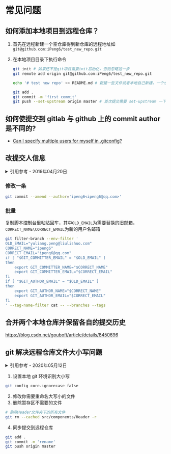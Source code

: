 # 常见问题

## 如何添加本地项目到远程仓库？

1. 首先在远程新建一个空仓库得到新仓库的远程地址如`git@github.com:iPeng6/test_new_repo.git`
2. 在本地项目目录下执行命令

   ```bash
   git init # 如果还不是git项目需要init初始化，否则忽略这一步
   git remote add origin git@github.com:iPeng6/test_new_repo.git

   echo '# test new repo' >> README.md # 新建一些文件或者本地自己新建，一个仓库通常需要 README, LICENSE, .gitignore 文件

   git add .
   git commit -m 'first commit'
   git push --set-upstream origin master # 首次提交需要 set-upstream 一下 --set-upstream 缩写 -u
   ```

## 如何使提交到 gitlab 与 github 上的 commit author 是不同的?

- [Can I specify multiple users for myself in .gitconfig?](https://stackoverflow.com/questions/4220416/can-i-specify-multiple-users-for-myself-in-gitconfig/43654115#43654115)

## 改提交人信息

<details>
<summary>引用参考 - 2019年04月20日</summary>

- [Changing author info](https://help.github.com/en/articles/changing-author-info)

</details>

### 修改一条

```bash
git commit --amend --author='ipeng6<ipeng6@qq.com>'
```

### 批量

复制脚本控制台里粘贴回车，其中`OLD_EMAIL`为需要替换的旧邮箱， `CORRECT_NAME\CORRECT_EMAIL`为新的用户名邮箱

```bash
git filter-branch --env-filter '
OLD_EMAIL="yuliang.peng@liulishuo.com"
CORRECT_NAME="ipeng6"
CORRECT_EMAIL="ipeng6@qq.com"
if [ "$GIT_COMMITTER_EMAIL" = "$OLD_EMAIL" ]
then
    export GIT_COMMITTER_NAME="$CORRECT_NAME"
    export GIT_COMMITTER_EMAIL="$CORRECT_EMAIL"
fi
if [ "$GIT_AUTHOR_EMAIL" = "$OLD_EMAIL" ]
then
    export GIT_AUTHOR_NAME="$CORRECT_NAME"
    export GIT_AUTHOR_EMAIL="$CORRECT_EMAIL"
fi
' --tag-name-filter cat -- --branches --tags
```

## 合并两个本地仓库并保留各自的提交历史

https://blog.csdn.net/gouboft/article/details/8450696

## git 解决远程仓库文件大小写问题

<details>
<summary>引用参考 - 2020年05月12日</summary>

- [git 解决远程仓库文件大小写问题](https://www.jianshu.com/p/420d38913578) _- 灰鸽 1 号 2017.07.25_
</details>

1. 设置本地 git 环境识别大小写

```bash
git config core.ignorecase false
```

2. 修改你需要重命名大写小的文件
3. 删除暂存区不需要的文件

```bash
# 删除Header文件夹下的所有文件
git rm --cached src/components/Header -r
```

4. 同步提交到远程仓库

```bash
git add .
git commit -m 'rename'
git push origin master
```
